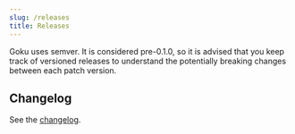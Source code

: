 ```yaml
---
slug: /releases
title: Releases
---
```


Goku uses semver. It is considered pre-0.1.0, so it is advised that you keep track of versioned releases to understand the potentially breaking changes between each patch version. 

## Changelog

See the [changelog](/changelog).
